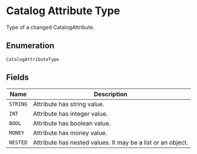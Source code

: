 
# Catalog Attribute Type

Type of a changed CatalogAttribute.

## Enumeration

`CatalogAttributeType`

## Fields

| Name | Description |
|  --- | --- |
| `STRING` | Attribute has string value. |
| `INT` | Attribute has integer value. |
| `BOOL` | Attribute has boolean value. |
| `MONEY` | Attribute has money value. |
| `NESTED` | Attribute has nested values. It may be a list or an object. |

